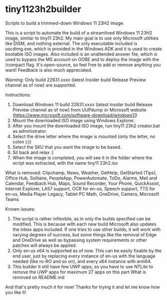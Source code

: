 # tiny1123h2builder

Scripts to build a trimmed-down Windows 11 23H2 image.

This is a script to automate the build of a streamlined Windows 11 23H2 image, similar to tiny11 23h2.
My main goal is to use only Microsoft utilities like DISM, and nothing external. The only executable included is oscdimg.exe, which is provided in the Windows ADK and it is used to create bootable ISO images. Also included is an unattended answer file, which is used to bypass the MS account on OOBE and to deploy the image with the /compact flag.
It's open-source, so feel free to add or remove anything you want! Feedback is also much appreciated.

Warning: Only build 22631.xxxx (latest Insider build Release Preview channel as of now) are supported.

Instructions:

1. Download Windows 11 build 22631.xxxx (latest Insider build Release Preview channel as of now) from UUPdump or Microsoft website (<https://www.microsoft.com/software-download/windows11>)
2. Mount the downloaded ISO image using Windows Explorer.
3. After you mount the downloaded ISO image, run tiny11 23h2 creator.bat as administrator.
4. Select the drive letter where the image is mounted (only the letter, no colon (:))
5. Select the SKU that you want the image to be based.
6. Sit back and relax :)
7. When the image is completed, you will see it in the folder where the script was extracted, with the name tiny11 23h2.iso

What is removed:
Clipchamp,
News,
Weather,
GetHelp,
GetStarted (Tips),
Office Hub,
Solitaire,
PeopleApp,
PowerAutomate,
ToDo,
Alarms,
Mail and Calendar,
Feedback Hub,
Maps,
Sound Recorder,
Your Phone,
QuickAssist,
Internet Explorer,
LA57 support,
OCR for en-us,
Speech support,
TTS for en-us,
Media Player Legacy,
Tablet PC Math,
OneDrive,
Camera,
Microsoft Teams

Known issues:

1. The script is rather inflexible, as in only the builds specified can be modified. This is because with each new build Microsoft also updates the inbox apps included. If one tries to use other builds, it will work with varying degrees of success, but some things like the removal of Edge and OneDrive as well as bypassing system requirements or other patches will always be applied.
2. Only en-us x64 is supported as of now. This can be easily fixable by the end user, just by replacing every instance of en-us with the language needed (like ro-RO and so on), and every x64 instance with arm64.
3. This builder it still have few UWP apps, so you have to use NTLite to remove the UWP apps for maximum 27 apps on this part What is removed on README.md

And that's pretty much it for now!
Thanks for trying it and let me know how you like it!

